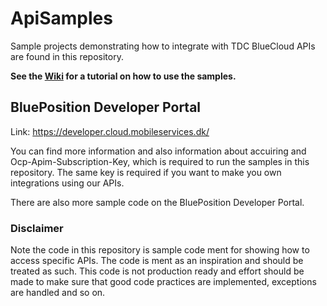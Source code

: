 # ApiSamples
Sample projects demonstrating how to integrate with TDC BlueCloud APIs are found in this repository.

**See the [Wiki](https://github.com/BluePosition/ApiSamples/wiki) for a tutorial on how to use the samples.**

## BluePosition Developer Portal
Link: https://developer.cloud.mobileservices.dk/

You can find more information and also information about accuiring and Ocp-Apim-Subscription-Key, which is required to run the samples in this repository. The same key is required if you want to make you own integrations using our APIs.

There are also more sample code on the BluePosition Developer Portal.

### Disclaimer
Note the code in this repository is sample code ment for showing how to access specific APIs. The code is ment as an inspiration and should be treated as such. This code is not production ready and effort should be made to make sure that good code practices are implemented, exceptions are handled and so on.
